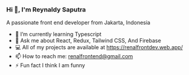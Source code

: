 ### Hi 👋, I'm Reynaldy Saputra

A passionate front end developer from Jakarta, Indonesia

- 🌱    I’m currently learning Typescript
- 💬    Ask me about React, Redux, Tailwind CSS, And Firebase
- 💻    All of my projects are available at https://renalfrontdev.web.app/
- 📫    How to reach me: renalfrontend@gmail.com
- ⚡     Fun fact I think I am funny
